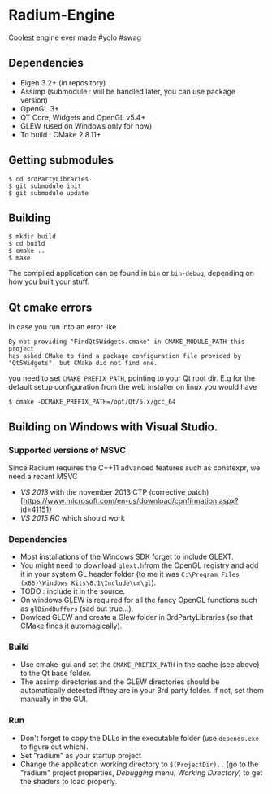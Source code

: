 # Radium-Engine
Coolest engine ever made #yolo #swag

## Dependencies 
* Eigen 3.2+ (in repository)
* Assimp (submodule : will be handled later, you can use package version)
* OpenGL 3+
* QT Core, Widgets and OpenGL v5.4+ 
* GLEW (used on Windows only for now)
* To build : CMake 2.8.11+

## Getting submodules
```
$ cd 3rdPartyLibraries
$ git submodule init
$ git submodule update
```

## Building
```
$ mkdir build
$ cd build
$ cmake ..
$ make
```
The compiled application can be found in `bin` or `bin-debug`, depending on
how you built your stuff.

## Qt cmake errors
In case you run into an error like
```
By not providing "FindQt5Widgets.cmake" in CMAKE_MODULE_PATH this project
has asked CMake to find a package configuration file provided by
"Qt5Widgets", but CMake did not find one.
```
you need to set `CMAKE_PREFIX_PATH`, pointing to your Qt root dir.
E.g for the default setup configuration from the web installer on linux you would have
```
$ cmake -DCMAKE_PREFIX_PATH=/opt/Qt/5.x/gcc_64
```
## Building on Windows with Visual Studio.

### Supported versions of MSVC
Since Radium requires the C++11 advanced features such as constexpr, we need a recent MSVC
* *VS 2013* with the november 2013 CTP (corrective patch)[https://www.microsoft.com/en-us/download/confirmation.aspx?id=41151} 
* *VS 2015 RC* which should work
 
### Dependencies
* Most installations of the Windows SDK forget to include GLEXT.
 * You might need to download `glext.h`from the OpenGL registry and add it in your system GL header folder (to me it was `C:\Program Files (x86)\Windows Kits\8.1\Include\um\gl`).
 * TODO : include it in the source.
* On windows GLEW is required for all the fancy OpenGL functions such as `glBindBuffers` (sad but true...).
 * Dowload GLEW and create a Glew folder in 3rdPartyLibraries (so that CMake finds it automagically).

### Build

* Use cmake-gui and set the `CMAKE_PREFIX_PATH` in the cache (see above) to the Qt base folder.
* The assimp directories and the GLEW directories should be automatically detected ifthey are in your 3rd party folder. If not, set them manually in the GUI.

### Run

* Don't forget to copy the DLLs in the executable folder (use `depends.exe` to figure out which).
* Set "radium" as your startup project
* Change the application working directory to `$(ProjectDir)..` (go to the "radium" project properties, *Debugging* menu, *Working Directory*) to get the shaders to load properly.
